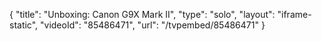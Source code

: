 {
    "title": "Unboxing: Canon G9X Mark II",
    "type": "solo",
    "layout": "iframe-static",
    "videoId": "85486471",
    "url": "\/tvpembed\/85486471"
}
